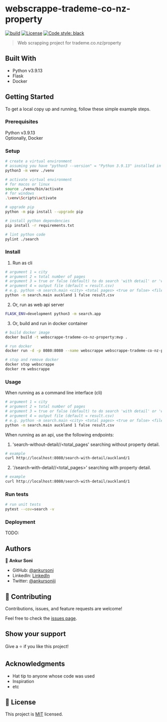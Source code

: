 # webscrappe-trademe-co-nz-property

[![build](https://github.com/ankursoni/webscrappe-trademe-co-nz-property/actions/workflows/ci.yml/badge.svg)](https://github.com/ankursoni/webscrappe-trademe-co-nz-property/actions/workflows/ci.yml)
[![License](https://img.shields.io/github/license/ankursoni/webscrappe-trademe-co-nz-property)](/LICENSE)
[![Code style: black](https://img.shields.io/badge/code%20style-black-000000.svg)](https://github.com/psf/black)
<!-- [![Build Status](https://img.shields.io/github/workflow/status/ankursoni/webscrappe-trademe-co-nz-property/build)](https://github.com/ankursoni/webscrappe-trademe-co-nz-property/actions/workflows/ci.yml) -->

> Web scrapping project for trademe.co.nz/property


## Built With

- Python v3.9.13
- Flask
- Docker


## Getting Started

To get a local copy up and running, follow these simple example steps.

### Prerequisites
Python v3.9.13  
Optionally, Docker

### Setup
```sh
# create a virtual environment
# assuming you have "python3 --version" = "Python 3.9.13" installed in the current terminal session
python3 -m venv ./venv

# activate virtual environment
# for macos or linux
source ./venv/bin/activate
# for windows
.\venv\Scripts\activate

# upgrade pip
python -m pip install --upgrade pip

# install python dependencies
pip install -r requirements.txt

# lint python code
pylint ./search
```

### Install
1. Run as cli
```sh
# argument 1 = city
# argument 2 = total number of pages
# argument 3 = true or false (default) to do search 'with detail' or 'without detail'
# argument 4 = output file (default = result.csv)
# e.g. python -m search.main <city> <total pages> <true or false> <file.csv>
python -m search.main auckland 1 false result.csv
```
2. Or, run as web api server
```sh
FLASK_ENV=development python3 -m search.app
```
3. Or, build and run in docker container
```sh
# build docker image
docker build -t webscrappe-trademe-co-nz-property:mvp .

# run docker
docker run -d -p 8080:8080 --name webscrappe webscrappe-trademe-co-nz-property:mvp

# stop and remove docker
docker stop webscrappe
docker rm webscrappe
```

### Usage
When running as a command line interface (cli)
```sh
# argument 1 = city
# argument 2 = total number of pages
# argument 3 = true or false (default) to do search 'with detail' or 'without detail'
# argument 4 = output file (default = result.csv)
# e.g. python -m search.main <city> <total pages> <true or false> <file.csv>
python -m search.main auckland 1 false result.csv
```

When running as an api, use the following endpoints:
1. 'search-without-detail/<city>/<total_pages' searching without property detail.
```sh
# example
curl http://localhost:8080/search-with-detail/auckland/1
```
2. '/search-with-detail/<city>/<total_pages>' searching with property detail.
```sh
# example
curl http://localhost:8080/search-with-detail/auckland/1
```

### Run tests
```sh
# run unit tests
pytest --cov=search -v
```

### Deployment
TODO:


## Authors

👤 **Ankur Soni**

- GitHub: [@ankursoni](https://github.com/ankursoni)
- LinkedIn: [LinkedIn](https://linkedin.com/in/ankursoniji)
- Twitter: [@ankursoniji](https://twitter.com/ankursoniji)


## 🤝 Contributing

Contributions, issues, and feature requests are welcome!

Feel free to check the [issues page](../../issues/).


## Show your support

Give a ⭐️ if you like this project!


## Acknowledgments

- Hat tip to anyone whose code was used
- Inspiration
- etc


## 📝 License

This project is [MIT](./LICENSE) licensed.